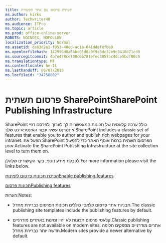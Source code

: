 ```yaml
---
title: תשתית פרסום עם אתר תקשורת
ms.author: kirks
author: Techwriter40
ms.audience: ITPro
ms.topic: article
ms.prod: office-online-server
ROBOTS: NOINDEX, NOFOLLOW
localization_priority: Normal
ms.assetid: de63d2e1-f053-40ed-ac1a-041ddafefba0
ms.openlocfilehash: 142996d0a5bbc01d0a0f9c8dc32e9c9410b71cd0
ms.sourcegitcommit: 4b7e478ce700c0b781efec3857ac4dce5bdf00c6
ms.translationtype: MT
ms.contentlocale: he-IL
ms.lasthandoff: 06/07/2019
ms.locfileid: "34758802"
---
```

# <a name="sharepoint-publishing-infrastructure"></a><span data-ttu-id="01fb8-102">פרסום תשתית SharePoint</span><span class="sxs-lookup"><span data-stu-id="01fb8-102">SharePoint Publishing Infrastructure</span></span>


<span data-ttu-id="01fb8-103">SharePoint כולל ערכה קלאסית של תכונות המאפשרות לך לערוך ולפרסם דפי אינטרנט עשיר עבור האינטרא-נט שלך.</span><span class="sxs-lookup"><span data-stu-id="01fb8-103">SharePoint includes a classic set of features that enable you to author and publish rich webpages for your intranet.</span></span> <span data-ttu-id="01fb8-104">הפעל את SharePoint הפרסום תשתית ברמת אוסף האתר כדי להפעיל אותן.</span><span class="sxs-lookup"><span data-stu-id="01fb8-104">Activate the SharePoint Publishing Infrastructure at the site collection level to turn them on.</span></span>

<span data-ttu-id="01fb8-105">לקבלת מידע נוסף, בקר הקישורים שלהלן.</span><span class="sxs-lookup"><span data-stu-id="01fb8-105">For more information please visit the links below.</span></span>

[<span data-ttu-id="01fb8-106">הפיכת תכונות פרסום לזמינות</span><span class="sxs-lookup"><span data-stu-id="01fb8-106">Enable publishing features</span></span>](https://support.office.com/article/Enable-publishing-features-479677A6-8B33-4AC7-907D-071C1C7E4518)

[<span data-ttu-id="01fb8-107">תכונות פרסום</span><span class="sxs-lookup"><span data-stu-id="01fb8-107">Publishing features</span></span>](https://support.office.com/article/Features-enabled-in-a-SharePoint-Online-publishing-site-3AB3810C-3C2C-4361-9D0E-0CBE666EA0B0?wt.mc_id=O365_Portal_MMaven#__toc336865553)

<span data-ttu-id="01fb8-108">הערות:</span><span class="sxs-lookup"><span data-stu-id="01fb8-108">Notes:</span></span>

- <span data-ttu-id="01fb8-109">תבניות אתר פרסום קלאסי כוללים תכונות הפרסום כברירת מחדל.</span><span class="sxs-lookup"><span data-stu-id="01fb8-109">The classic publishing site templates include the publishing features by default.</span></span>

- <span data-ttu-id="01fb8-110">קלאסי פרסום תכונות לא יהיו זמינות באתרים מודרניים.</span><span class="sxs-lookup"><span data-stu-id="01fb8-110">Classic publishing features are not available on modern sites.</span></span> <span data-ttu-id="01fb8-111">אתרים מודרניים מספקים חלופה חדשה יותר כברירת מחדל.</span><span class="sxs-lookup"><span data-stu-id="01fb8-111">Modern sites provide a newer alternative by default.</span></span>

